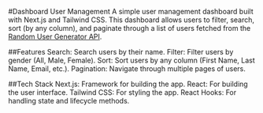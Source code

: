 #Dashboard User Management
A simple user management dashboard built with Next.js and Tailwind CSS. This dashboard allows users to filter, search, sort (by any column), and paginate through a list of users fetched from the [Random User Generator API](https://randomuser.me/).

##Features
Search: Search users by their name.
Filter: Filter users by gender (All, Male, Female).
Sort: Sort users by any column (First Name, Last Name, Email, etc.).
Pagination: Navigate through multiple pages of users.

##Tech Stack
Next.js: Framework for building the app.
React: For building the user interface.
Tailwind CSS: For styling the app.
React Hooks: For handling state and lifecycle methods.
